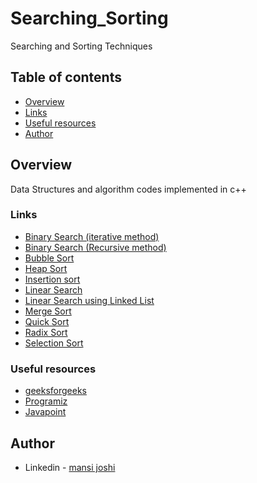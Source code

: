 # Searching_Sorting
Searching and Sorting Techniques

## Table of contents

- [Overview](#overview)
- [Links](#links)
- [Useful resources](#useful-resources)
- [Author](#author)

## Overview
Data Structures and algorithm codes implemented in c++

### Links

- [Binary Search (iterative method)](https://github.com/mansi05041/Searching_Sorting/blob/main/BinarySearch_Iterative.cpp)
- [Binary Search (Recursive method)](https://github.com/mansi05041/Searching_Sorting/blob/main/Binary_search_Recursive.cpp)
- [Bubble Sort](https://github.com/mansi05041/Searching_Sorting/blob/main/Bubble_sort.cpp)
- [Heap Sort](https://github.com/mansi05041/Searching_Sorting/blob/main/Heap_sort.cpp)
- [Insertion sort](https://github.com/mansi05041/Searching_Sorting/blob/main/Insertion_Sort.cpp)
- [Linear Search](https://github.com/mansi05041/Searching_Sorting/blob/main/LinearSearch.cpp)
- [Linear Search using Linked List](https://github.com/mansi05041/Searching_Sorting/blob/main/Linear_search_linked_list.cpp)
- [Merge Sort](https://github.com/mansi05041/Searching_Sorting/blob/main/Merge_sort.cpp)
- [Quick Sort](https://github.com/mansi05041/Searching_Sorting/blob/main/Quick_sort.cpp)
- [Radix Sort](https://github.com/mansi05041/Searching_Sorting/blob/main/Radix_Sort.cpp)
- [Selection Sort](https://github.com/mansi05041/Searching_Sorting/blob/main/Selection_sort.cpp)


### Useful resources

- [geeksforgeeks](https://www.geeksforgeeks.org/graph-data-structure-and-algorithms/?ref=shm)
- [Programiz](https://www.programiz.com/dsa) 
- [Javapoint](https://www.javatpoint.com/data-structure-tutorial)

## Author
- Linkedin - [mansi joshi](https://www.linkedin.com/in/mansi-joshi-663aa81a0/)
